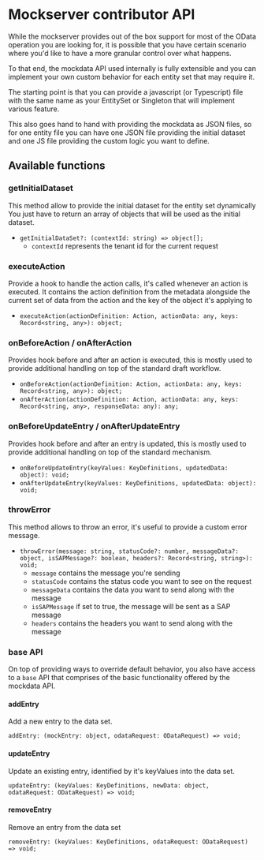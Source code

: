 # Mockserver contributor API

While the mockserver provides out of the box support for most of the OData operation you are looking for, it is possible that you have certain scenario where you'd like to have a more granular control over what happens.

To that end, the mockdata API used internally is fully extensible and you can implement your own custom behavior for each entity set that may require it.

The starting point is that you can provide a javascript (or Typescript) file with the same name as your EntitySet or Singleton that will implement various feature.

This also goes hand to hand with providing the mockdata as JSON files, so for one entity file you can have one JSON file providing the initial dataset and one JS file providing the custom logic you want to define.

## Available functions

### getInitialDataset

This method allow to provide the initial dataset for the entity set dynamically
You just have to return an array of objects that will be used as the initial dataset.

- `getInitialDataSet?: (contextId: string) => object[];`
  - `contextId` represents the tenant id for the current request

### executeAction

Provide a hook to handle the action calls, it's called whenever an action is executed.
It contains the action definition from the metadata alongside the current set of data from the action and the key of the object it's applying to

- `executeAction(actionDefinition: Action, actionData: any, keys: Record<string, any>): object;`

### onBeforeAction / onAfterAction

Provides hook before and after an action is executed, this is mostly used to provide additional handling on top of the standard draft workflow.

- `onBeforeAction(actionDefinition: Action, actionData: any, keys: Record<string, any>): object;`
- `onAfterAction(actionDefinition: Action, actionData: any, keys: Record<string, any>, responseData: any): any;`

### onBeforeUpdateEntry / onAfterUpdateEntry

Provides hook before and after an entry is updated, this is mostly used to provide additional handling on top of the standard mechanism.

- `onBeforeUpdateEntry(keyValues: KeyDefinitions, updatedData: object): void;`
- `onAfterUpdateEntry(keyValues: KeyDefinitions, updatedData: object): void;`


### throwError

This method allows to throw an error, it's useful to provide a custom error message.

- `throwError(message: string, statusCode?: number, messageData?: object, isSAPMessage?: boolean, headers?: Record<string, string>): void;`
    - `message` contains the message you're sending
    - `statusCode` contains the status code you want to see on the request
    - `messageData` contains the data you want to send along with the message
    - `isSAPMessage` if set to true, the message will be sent as a SAP message
    - `headers` contains the headers you want to send along with the message

### base API

On top of providing ways to override default behavior, you also have access to a `base` API that comprises of the basic functionality offered by the mockdata API.

#### addEntry

Add a new entry to the data set.

`addEntry: (mockEntry: object, odataRequest: ODataRequest) => void;`

#### updateEntry

Update an existing entry, identified by it's keyValues into the data set.

`updateEntry: (keyValues: KeyDefinitions, newData: object, odataRequest: ODataRequest) => void;`

#### removeEntry

Remove an entry from the data set

`removeEntry: (keyValues: KeyDefinitions, odataRequest: ODataRequest) => void;`